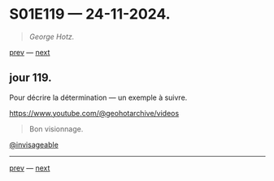 # S01E119 — 24-11-2024.

> *George Hotz.*

[prev](S01E118-23-11-2024.md) — [next](S01E120-25-11-2024.md)     

## jour 119.

Pour décrire la détermination — un exemple à suivre.

https://www.youtube.com/@geohotarchive/videos

> Bon visionnage.

[@invisageable](https://twitter.com/invisageable)   

---

[prev](S01E118-23-11-2024.md) — [next](S01E120-25-11-2024.md)   
